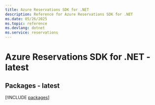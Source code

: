 ```yaml
---
title: Azure Reservations SDK for .NET
description: Reference for Azure Reservations SDK for .NET
ms.date: 05/26/2025
ms.topic: reference
ms.devlang: dotnet
ms.service: reservations
---
```

# Azure Reservations SDK for .NET - latest
## Packages - latest
[!INCLUDE [packages](reservations-index.md)]